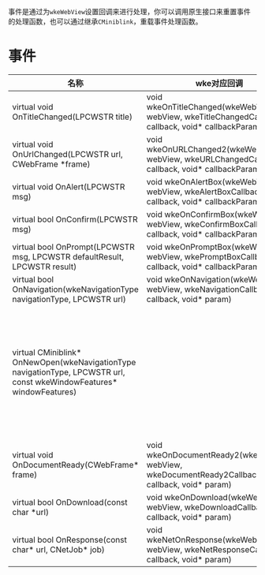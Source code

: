 事件是通过为```wkeWebView```设置回调来进行处理，你可以调用原生接口来重置事件的处理函数，也可以通过继承```CMiniblink```，重载事件处理函数。

# 事件

|名称    |wke对应回调    |    备注|
|---|---|---|
|virtual void OnTitleChanged(LPCWSTR title)|void wkeOnTitleChanged(wkeWebView webView, wkeTitleChangedCallback callback, void* callbackParam)| |
|virtual void OnUrlChanged(LPCWSTR url, CWebFrame *frame)|void wkeOnURLChanged2(wkeWebView webView, wkeURLChangedCallback2 callback, void* callbackParam)| |
|virtual void OnAlert(LPCWSTR msg)|void wkeOnAlertBox(wkeWebView webView, wkeAlertBoxCallback callback, void* callbackParam)| |
|virtual bool OnConfirm(LPCWSTR msg)|void wkeOnConfirmBox(wkeWebView webView, wkeConfirmBoxCallback callback, void* callbackParam)| |
|virtual bool OnPrompt(LPCWSTR msg, LPCWSTR defaultResult, LPCWSTR result)| void wkeOnPromptBox(wkeWebView webView, wkePromptBoxCallback callback, void* callbackParam)| |
|virtual bool OnNavigation(wkeNavigationType navigationType, LPCWSTR url)| void wkeOnNavigation(wkeWebView webView, wkeNavigationCallback callback, void* param)| |
|virtual CMiniblink* OnNewOpen(wkeNavigationType navigationType, LPCWSTR url, const wkeWindowFeatures* windowFeatures)| |当打开一个新窗口前，触发该事件，若要在当前窗口开打，请返回```this```。|
|virtual void OnDocumentReady(CWebFrame* frame)|void wkeOnDocumentReady2(wkeWebView webView, wkeDocumentReady2Callback callback, void* param)| |
|virtual bool OnDownload(const char *url)|void wkeOnDownload(wkeWebView webView, wkeDownloadCallback callback, void* param)| |
|virtual bool OnResponse(const char* url, CNetJob* job)| void wkeNetOnResponse(wkeWebView webView, wkeNetResponseCallback callback, void* param)|  |
